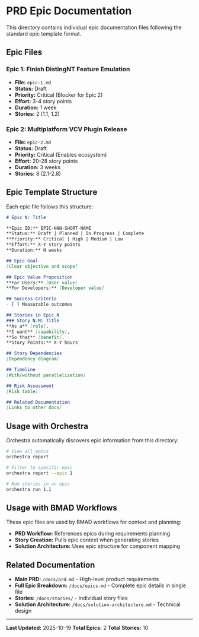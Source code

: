 # PRD Epic Documentation

This directory contains individual epic documentation files following the standard epic template format.

## Epic Files

### Epic 1: Finish DistingNT Feature Emulation
- **File:** `epic-1.md`
- **Status:** Draft
- **Priority:** Critical (Blocker for Epic 2)
- **Effort:** 3-4 story points
- **Duration:** 1 week
- **Stories:** 2 (1.1, 1.2)

### Epic 2: Multiplatform VCV Plugin Release
- **File:** `epic-2.md`
- **Status:** Draft
- **Priority:** Critical (Enables ecosystem)
- **Effort:** 20-28 story points
- **Duration:** 3 weeks
- **Stories:** 8 (2.1-2.8)


## Epic Template Structure

Each epic file follows this structure:

```markdown
# Epic N: Title

**Epic ID:** EPIC-NNN-SHORT-NAME
**Status:** Draft | Planned | In Progress | Complete
**Priority:** Critical | High | Medium | Low
**Effort:** X-Y story points
**Duration:** N weeks

## Epic Goal
[Clear objective and scope]

## Epic Value Proposition
**For Users:** [User value]
**For Developers:** [Developer value]

## Success Criteria
- [ ] Measurable outcomes

## Stories in Epic N
### Story N.M: Title
**As a** [role],
**I want** [capability],
**So that** [benefit].
**Story Points:** X-Y hours

## Story Dependencies
[Dependency diagram]

## Timeline
[With/without parallelization]

## Risk Assessment
[Risk table]

## Related Documentation
[Links to other docs]
```

## Usage with Orchestra

Orchestra automatically discovers epic information from this directory:

```bash
# View all epics
orchestra report

# Filter to specific epic
orchestra report --epic 1

# Run stories in an epic
orchestra run 1.1
```

## Usage with BMAD Workflows

These epic files are used by BMAD workflows for context and planning:

- **PRD Workflow:** References epics during requirements planning
- **Story Creation:** Pulls epic context when generating stories
- **Solution Architecture:** Uses epic structure for component mapping

## Related Documentation

- **Main PRD:** `/docs/prd.md` - High-level product requirements
- **Full Epic Breakdown:** `/docs/epics.md` - Complete epic details in single file
- **Stories:** `/docs/stories/` - Individual story files
- **Solution Architecture:** `/docs/solution-architecture.md` - Technical design

---

**Last Updated:** 2025-10-19
**Total Epics:** 2
**Total Stories:** 10
